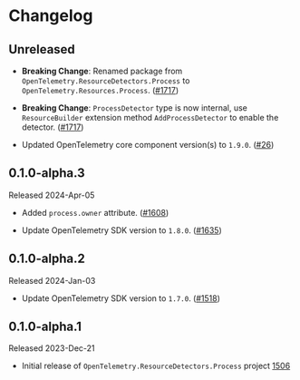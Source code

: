 # Changelog

## Unreleased

* **Breaking Change**: Renamed package from `OpenTelemetry.ResourceDetectors.Process`
  to `OpenTelemetry.Resources.Process`.
  ([#1717](https://github.com/open-telemetry/opentelemetry-dotnet-contrib/pull/1717))

* **Breaking Change**: `ProcessDetector` type is now internal, use `ResourceBuilder`
  extension method `AddProcessDetector` to enable the detector.
  ([#1717](https://github.com/open-telemetry/opentelemetry-dotnet-contrib/pull/1717))

* Updated OpenTelemetry core component version(s) to `1.9.0`.
  ([#26](https://github.com/CodeBlanch/opentelemetry-dotnet-contrib/pull/26))

## 0.1.0-alpha.3

Released 2024-Apr-05

* Added `process.owner` attribute.
  ([#1608](https://github.com/open-telemetry/opentelemetry-dotnet-contrib/pull/1608))

* Update OpenTelemetry SDK version to `1.8.0`.
  ([#1635](https://github.com/open-telemetry/opentelemetry-dotnet-contrib/pull/1635))

## 0.1.0-alpha.2

Released 2024-Jan-03

* Update OpenTelemetry SDK version to `1.7.0`.
  ([#1518](https://github.com/open-telemetry/opentelemetry-dotnet-contrib/pull/1518))

## 0.1.0-alpha.1

Released 2023-Dec-21

* Initial release of `OpenTelemetry.ResourceDetectors.Process` project
  [1506](https://github.com/open-telemetry/opentelemetry-dotnet-contrib/pull/1506)
